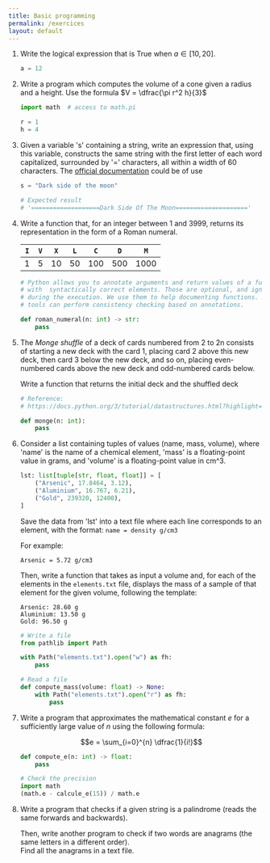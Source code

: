 ```yaml
---
title: Basic programming
permalink: /exercices
layout: default
---
```


1. Write the logical expression that is True when $a \in [10, 20]$.

   ```python
   a = 12
   ```

2. Write a program which computes the volume of a cone given a radius and a height.
   Use the formula $V = \dfrac{\pi r^2 h}{3}$

   ```python
   import math  # access to math.pi

   r = 1
   h = 4
   ```

3. Given a variable 's' containing a string, write an expression that, using this variable, constructs the same string with the first letter of each word capitalized, surrounded by '=' characters, all within a width of 60 characters.
   The [official documentation](https://docs.python.org/3/library/string.html) could be of use

   ```python
   s = "Dark side of the moon"

   # Expected result
   # '===================Dark Side Of The Moon===================='
   ```

4. Write a function that, for an integer between 1 and 3999, returns its representation in the form of a Roman numeral.

   | `I` | `V` | `X` | `L` | `C` | `D` | `M`  |
   | :-: | :-: | :-: | :-: | :-: | :-: | :--: |
   |  1  |  5  | 10  | 50  | 100 | 500 | 1000 |

   ```python
   # Python allows you to annotate arguments and return values of a function
   # with  syntactically correct elements. Those are optional, and ignored
   # during the execution. We use them to help documenting functions. Some extra
   # tools can perform consistency checking based on annotations.

   def roman_numeral(n: int) -> str:
       pass
   ```

5. The _Monge shuffle_ of a deck of cards numbered from 2 to 2n consists of starting a new deck with the card 1, placing card 2 above this new deck, then card 3 below the new deck, and so on, placing even-numbered cards above the new deck and odd-numbered cards below.

   Write a function that returns the initial deck and the shuffled deck

   ```python
   # Reference:
   # https://docs.python.org/3/tutorial/datastructures.html?highlight=list

   def monge(n: int):
       pass
   ```

6. Consider a list containing tuples of values (name, mass, volume), where 'name' is the name of a chemical element, 'mass' is a floating-point value in grams, and 'volume' is a floating-point value in cm^3.

   ```python
   lst: list[tuple[str, float, float]] = [
       ("Arsenic", 17.8464, 3.12),
       ("Aluminium", 16.767, 6.21),
       ("Gold", 239320, 12400),
   ]
   ```

   Save the data from 'lst' into a text file where each line corresponds to an element, with the format: `name = density g/cm3`

   For example:

   ```text
   Arsenic = 5.72 g/cm3
   ```

   Then, write a function that takes as input a volume and, for each of the elements in the `elements.txt` file, displays the mass of a sample of that element for the given volume, following the template:

   ```text
   Arsenic: 28.60 g
   Aluminium: 13.50 g
   Gold: 96.50 g
   ```

   ```python
   # Write a file
   from pathlib import Path

   with Path("elements.txt").open("w") as fh:
       pass

   # Read a file
   def compute_mass(volume: float) -> None:
       with Path("elements.txt").open("r") as fh:
           pass
   ```

7. Write a program that approximates the mathematical constant $e$ for a sufficiently large value of $n$ using the following formula:

   $$e = \sum_{i=0}^{n} \dfrac{1}{i!}$$

   ```python
   def compute_e(n: int) -> float:
       pass

   # Check the precision
   import math
   (math.e - calcule_e(15)) / math.e
   ```

8. Write a program that checks if a given string is a palindrome (reads the same forwards and backwards).

   Then, write another program to check if two words are anagrams (the same letters in a different order).  
   Find all the anagrams in a text file.
